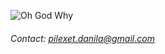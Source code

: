 ![Oh God Why](https://media1.tenor.com/images/467d353f7e2d43563ce13fddbb213709/tenor.gif?itemid=12136175)

###### Contact: [pilexet.danila@gmail.com](https://www.youtube.com/watch?v=dQw4w9WgXcQ)
